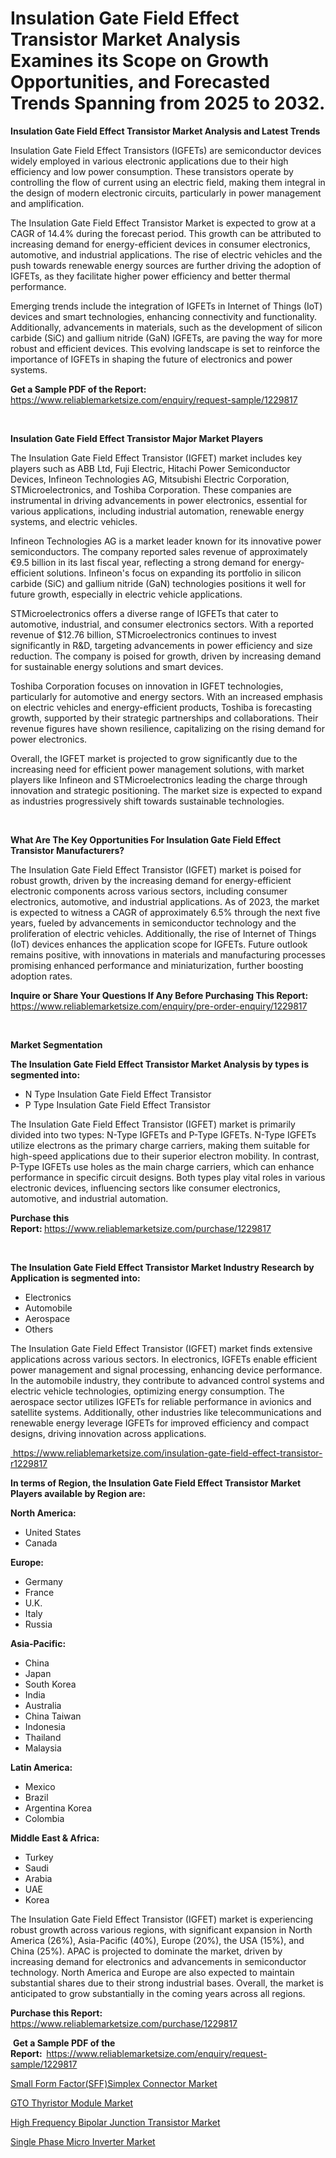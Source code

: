 <p><h1>Insulation Gate Field Effect Transistor Market Analysis Examines its Scope on Growth Opportunities, and Forecasted Trends Spanning from 2025 to 2032.</h1></p><p><strong>Insulation Gate Field Effect Transistor Market Analysis and Latest Trends</strong></p>
<p><p>Insulation Gate Field Effect Transistors (IGFETs) are semiconductor devices widely employed in various electronic applications due to their high efficiency and low power consumption. These transistors operate by controlling the flow of current using an electric field, making them integral in the design of modern electronic circuits, particularly in power management and amplification.</p><p>The Insulation Gate Field Effect Transistor Market is expected to grow at a CAGR of 14.4% during the forecast period. This growth can be attributed to increasing demand for energy-efficient devices in consumer electronics, automotive, and industrial applications. The rise of electric vehicles and the push towards renewable energy sources are further driving the adoption of IGFETs, as they facilitate higher power efficiency and better thermal performance.</p><p>Emerging trends include the integration of IGFETs in Internet of Things (IoT) devices and smart technologies, enhancing connectivity and functionality. Additionally, advancements in materials, such as the development of silicon carbide (SiC) and gallium nitride (GaN) IGFETs, are paving the way for more robust and efficient devices. This evolving landscape is set to reinforce the importance of IGFETs in shaping the future of electronics and power systems.</p></p>
<p><strong>Get a Sample PDF of the Report:&nbsp;</strong> <a href="https://www.reliablemarketsize.com/enquiry/request-sample/1229817?utm_campaign=2113&utm_medium=2&utm_source=Github&utm_content=ia&utm_term=06042025&utm_id=insulation-gate-field-effect-transistor">https://www.reliablemarketsize.com/enquiry/request-sample/1229817</a></p>
<p>&nbsp;</p>
<p><strong>Insulation Gate Field Effect Transistor Major Market Players</strong></p>
<p><p>The Insulation Gate Field Effect Transistor (IGFET) market includes key players such as ABB Ltd, Fuji Electric, Hitachi Power Semiconductor Devices, Infineon Technologies AG, Mitsubishi Electric Corporation, STMicroelectronics, and Toshiba Corporation. These companies are instrumental in driving advancements in power electronics, essential for various applications, including industrial automation, renewable energy systems, and electric vehicles.</p><p>Infineon Technologies AG is a market leader known for its innovative power semiconductors. The company reported sales revenue of approximately €9.5 billion in its last fiscal year, reflecting a strong demand for energy-efficient solutions. Infineon's focus on expanding its portfolio in silicon carbide (SiC) and gallium nitride (GaN) technologies positions it well for future growth, especially in electric vehicle applications.</p><p>STMicroelectronics offers a diverse range of IGFETs that cater to automotive, industrial, and consumer electronics sectors. With a reported revenue of $12.76 billion, STMicroelectronics continues to invest significantly in R&D, targeting advancements in power efficiency and size reduction. The company is poised for growth, driven by increasing demand for sustainable energy solutions and smart devices.</p><p>Toshiba Corporation focuses on innovation in IGFET technologies, particularly for automotive and energy sectors. With an increased emphasis on electric vehicles and energy-efficient products, Toshiba is forecasting growth, supported by their strategic partnerships and collaborations. Their revenue figures have shown resilience, capitalizing on the rising demand for power electronics.</p><p>Overall, the IGFET market is projected to grow significantly due to the increasing need for efficient power management solutions, with market players like Infineon and STMicroelectronics leading the charge through innovation and strategic positioning. The market size is expected to expand as industries progressively shift towards sustainable technologies.</p></p>
<p>&nbsp;</p>
<p><strong>What Are The Key Opportunities For Insulation Gate Field Effect Transistor Manufacturers?</strong></p>
<p><p>The Insulation Gate Field Effect Transistor (IGFET) market is poised for robust growth, driven by the increasing demand for energy-efficient electronic components across various sectors, including consumer electronics, automotive, and industrial applications. As of 2023, the market is expected to witness a CAGR of approximately 6.5% through the next five years, fueled by advancements in semiconductor technology and the proliferation of electric vehicles. Additionally, the rise of Internet of Things (IoT) devices enhances the application scope for IGFETs. Future outlook remains positive, with innovations in materials and manufacturing processes promising enhanced performance and miniaturization, further boosting adoption rates.</p></p>
<p><strong>Inquire or Share Your Questions If Any Before Purchasing This Report:</strong> <a href="https://www.reliablemarketsize.com/enquiry/pre-order-enquiry/1229817?utm_campaign=2113&utm_medium=2&utm_source=Github&utm_content=ia&utm_term=06042025&utm_id=insulation-gate-field-effect-transistor">https://www.reliablemarketsize.com/enquiry/pre-order-enquiry/1229817</a></p>
<p>&nbsp;</p>
<p><strong>Market Segmentation</strong></p>
<p><strong>The Insulation Gate Field Effect Transistor Market Analysis by types is segmented into:</strong></p>
<p><ul><li>N Type Insulation Gate Field Effect Transistor</li><li>P Type Insulation Gate Field Effect Transistor</li></ul></p>
<p><p>The Insulation Gate Field Effect Transistor (IGFET) market is primarily divided into two types: N-Type IGFETs and P-Type IGFETs. N-Type IGFETs utilize electrons as the primary charge carriers, making them suitable for high-speed applications due to their superior electron mobility. In contrast, P-Type IGFETs use holes as the main charge carriers, which can enhance performance in specific circuit designs. Both types play vital roles in various electronic devices, influencing sectors like consumer electronics, automotive, and industrial automation.</p></p>
<p><strong>Purchase this Report:&nbsp;</strong><a href="https://www.reliablemarketsize.com/purchase/1229817?utm_campaign=2113&utm_medium=2&utm_source=Github&utm_content=ia&utm_term=06042025&utm_id=insulation-gate-field-effect-transistor">https://www.reliablemarketsize.com/purchase/1229817</a></p>
<p>&nbsp;</p>
<p><strong>The Insulation Gate Field Effect Transistor Market Industry Research by Application is segmented into:</strong></p>
<p><ul><li>Electronics</li><li>Automobile</li><li>Aerospace</li><li>Others</li></ul></p>
<p><p>The Insulation Gate Field Effect Transistor (IGFET) market finds extensive applications across various sectors. In electronics, IGFETs enable efficient power management and signal processing, enhancing device performance. In the automobile industry, they contribute to advanced control systems and electric vehicle technologies, optimizing energy consumption. The aerospace sector utilizes IGFETs for reliable performance in avionics and satellite systems. Additionally, other industries like telecommunications and renewable energy leverage IGFETs for improved efficiency and compact designs, driving innovation across applications.</p></p>
<p><a href="https://www.reliablemarketsize.com/insulation-gate-field-effect-transistor-r1229817?utm_campaign=2113&utm_medium=2&utm_source=Github&utm_content=ia&utm_term=06042025&utm_id=insulation-gate-field-effect-transistor">&nbsp;https://www.reliablemarketsize.com/insulation-gate-field-effect-transistor-r1229817</a></p>
<p><strong>In terms of Region, the Insulation Gate Field Effect Transistor Market Players available by Region are:</strong></p>
<p>
    <p> <strong> North America: </strong>
        <ul>
            <li>United States</li>
            <li>Canada</li>
        </ul>
        </p> 
    <p> <strong> Europe: </strong>
        <ul>
            <li>Germany</li>
            <li>France</li>
            <li>U.K.</li>
            <li>Italy</li>
            <li>Russia</li>
        </ul>
        </p> 
    <p> <strong> Asia-Pacific: </strong>
        <ul>
            <li>China</li>
            <li>Japan</li>
            <li>South Korea</li>
            <li>India</li>
            <li>Australia</li>
            <li>China Taiwan</li>
            <li>Indonesia</li>
            <li>Thailand</li>
            <li>Malaysia</li>
        </ul>
        </p> 
    <p> <strong> Latin America: </strong>
        <ul>
            <li>Mexico</li>
            <li>Brazil</li>
            <li>Argentina Korea</li>
            <li>Colombia</li>
        </ul>
        </p> 
    <p> <strong> Middle East & Africa: </strong>
        <ul>
            <li>Turkey</li>
            <li>Saudi</li>
            <li>Arabia</li>
            <li>UAE</li>
            <li>Korea</li>
        </ul>
    </p>
    </p>
<p><p>The Insulation Gate Field Effect Transistor (IGFET) market is experiencing robust growth across various regions, with significant expansion in North America (26%), Asia-Pacific (40%), Europe (20%), the USA (15%), and China (25%). APAC is projected to dominate the market, driven by increasing demand for electronics and advancements in semiconductor technology. North America and Europe are also expected to maintain substantial shares due to their strong industrial bases. Overall, the market is anticipated to grow substantially in the coming years across all regions.</p></p>
<p><strong>Purchase this Report: </strong><a href="https://www.reliablemarketsize.com/purchase/1229817?utm_campaign=2113&utm_medium=2&utm_source=Github&utm_content=ia&utm_term=06042025&utm_id=insulation-gate-field-effect-transistor">https://www.reliablemarketsize.com/purchase/1229817</a></p>
<p>&nbsp;<strong>Get a Sample PDF of the Report:&nbsp;&nbsp;</strong><a href="https://www.reliablemarketsize.com/enquiry/request-sample/1229817?utm_campaign=2113&utm_medium=2&utm_source=Github&utm_content=ia&utm_term=06042025&utm_id=insulation-gate-field-effect-transistor">https://www.reliablemarketsize.com/enquiry/request-sample/1229817</a></p>
<p><strong></strong></p>
<p><p><a href="https://github.com/anejaryaan8m/Market-Research-Report-List-1/blob/main/small-form-factorsffsimplex-connector-market.md?utm_campaign=2113&utm_medium=2&utm_source=Github&utm_content=ia&utm_term=06042025&utm_id=insulation-gate-field-effect-transistor">Small Form Factor(SFF)Simplex Connector Market</a></p><p><a href="https://github.com/mharielmesa/Market-Research-Report-List-5/blob/main/gto-thyristor-module-market.md?utm_campaign=2113&utm_medium=2&utm_source=Github&utm_content=ia&utm_term=06042025&utm_id=insulation-gate-field-effect-transistor">GTO Thyristor Module Market</a></p><p><a href="https://github.com/dringals/Market-Research-Report-List-7/blob/main/high-frequency-bipolar-junction-transistor-market.md?utm_campaign=2113&utm_medium=2&utm_source=Github&utm_content=ia&utm_term=06042025&utm_id=insulation-gate-field-effect-transistor">High Frequency Bipolar Junction Transistor Market</a></p><p><a href="https://github.com/krookplier6h/Market-Research-Report-List-1/blob/main/single-phase-micro-inverter-market.md?utm_campaign=2113&utm_medium=2&utm_source=Github&utm_content=ia&utm_term=06042025&utm_id=insulation-gate-field-effect-transistor">Single Phase Micro Inverter Market</a></p></p>